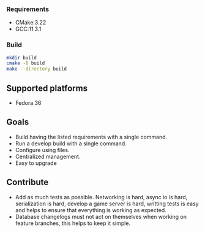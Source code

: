 ### Requirements

* CMake:3.22
* GCC:11.3.1

### Build

```bash
mkdir build
cmake -B build
make --directory build
```
## Supported platforms
- Fedora 36

## Goals

- Build having the listed requirements with a single command.
- Run a develop build with a single command.
- Configure using files.
- Centralized management.
- Easy to upgrade

## Contribute

- Add as much tests as possible. Networking is hard, async io is hard, serialization is hard, develop a game server is
  hard, writting tests is easy and helps to ensure that everything is working as expected.
- Database changelogs must not act on themselves when working on feature branches, this helps to keep it simple.
